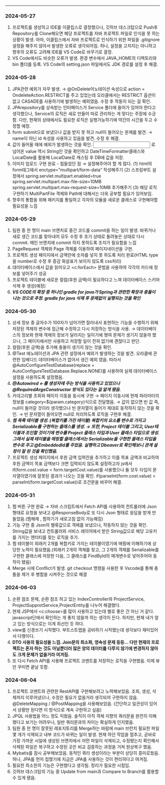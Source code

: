 ---

### 2024-05-27

1. 프로젝트를 생성하고 IDE를 이클립스로 결정했으나, 깃허브 데스크탑으로 Push후 Repository를 Clone해오면 해당 프로젝트를 자바 프로젝트 파일로 인식을 못 하는 상황이 발생.
아마, 이클립스에서 자바 프로젝트로 인식하기 위한 파일을 .gitignore 설정을 해주지 않아서 발생한 오류로 생각되어짐. 허나, 설정을 고치지는 아니하고 향후의 오류도 고려해 IDE를 VS Code로 바꾸기로 결정.
2. VS Code에서도 비슷한 오류가 발생. 환경 변수에서 JAVA_HOME의 디렉토리와 bin 폴더를 등록. VS Code의 setting.json 파일에서도 JDK 경로를 설정 후 해결.

### 2024-05-28

1. JPA관련 예외가 자꾸 발생. → @OnDelete어노테이션 속성으로 action = OndeleteAction.RESTRICT를 주고 있었는데 오라클에서는 RESTRICT 옵션이 없고 CASADE를 사용하기에 발생하는 예외였음. 수정 후 작동이 되는 걸 확인.
2. JPArepository를 상속받는 인터페이스가 Service 폴더에 들어가 있어야 한다고 생각했으나, Service의 로직은 새로 만들어 따로 관리하는 게 맞다는 주장에 수긍함. 다만, 현재의 상태에서도 필요한 로직은 실행가능하기에 약간의 시간을 두고 수정할 예정.
3. form submit으로 보냈으나 값을 받지 못 하고 null이 들어오는 문제를 발견. → name이 아닌 id 속성을 사용하고 있음을 발견. 수정 후 해결.
4. 값이 들어올 때에 예외가 발생하는 것을 확인. <input type=”date”> 로 넘어온 value 역시 String인 것을 확인하고 DateTimeFormatter클래스와 LocalDate를  활용해 LocalDate로 캐스팅 후 DB에 값을 저장. 
5. 이미지 업로드 구현 완료 - 힘들었던 점 → 설정해주어야 할 게 많다. 
(1) html의 form태그에서 enctype="multipart/form-data” 작성해주기 
(2) 스프링부트 설정에서
spring.servlet.multipart.enabled=true
spring.servlet.multipart.max-file-size=10MB
spring.servlet.multipart.max-request-size=10MB
추가해주기
(3) 해당 로직 구현하기 MultiPartFile 객체와 Path에 대해서는 더욱 공부할 필요가 있어보임.
6. 향후의 통합을 위해 패키지를 통일하고 각자의 모듈을 새로운 클래스로 구현해야할 필요성을 느낌

### 2024-05-29

1. 팀원 중 한 명이 main 브랜치로 중간 코드를 commit을 하는 일이 발생. 바뀌거나 새로 생긴 코드를 찾아내어 모두 수정 후 초기 상태로 돌려놓은 상태로 다시 commit. 메인 브랜치에 commit 하지 못하도록 조치가 필요함을 느낌
2. PageRequest 객체와 Page 객체를 이용하여 페이지네이션을 구현.
3. 프로젝트 생성 페이지에서 금액란에 숫자를 넣지 못 하도록 처리 완료(HTML type을 number로 수정 후 증감 화살표가 보이지 않도록 css처리)
4. 데이터베이스에서 값을 읽어오고 <c:forEach> 문법을 사용하여 각각의 카드에 정보를 넣어주기 성공
5. 프로젝트 테이블에 새로운 컬럼(후원 금액)이 필요하다고 느껴 데이터베이스 스키마 삭제 후 생성(예정) 
6. ***VS CODE의 확장 중 하나인 gradle for java가 Spring과 관련한 확장과 충돌이 나는 것으로 추정. gradle for java 삭제 후 문제없이 실행되는 것을 확인***

### 2024-05-30

1. 상세 정보 중 글자수가 100자가 넘어가면 잘라내서 표현하는 기능을 수행하기 위해 저장된 객체의 변수에 접근해 수정하고 다시 저장하는 방식을 사용. → 데이터베이스의 정보와 현재 객체의 정보가 달라지는 일이기에 행여 문제가 생기지 않을까 했으나, 그 페이지에서만 사용하고 저장할 일이 전혀 없기에 괜찮다고 판단.
2. 컬럼(후원 금액)을 추가해 충돌이 생기지 않는 것을 확인.
3. @Test 애노테이션과 JPA 관련 설정에서 예외가 발생하는 것을 발견. 오라클에 관련한 임베디드 데이터베이스가 없어서 생긴 예외 였음. 따라서 @AutoConfigureTestDatabase(replace = AutoConfigureTestDatabase.Replace.NONE)를 사용하여 실제 데이터베이스 설정을 사용하도록 설정했음.
4. ***@Autowired ←를 생성자에 주는 방식을 사용하고 있었으나 @RequiredArgsConstructor 방식도 있다는 걸 알게 됐음.***
5. 카데고리별 조회와 페이지 이동을 동시에 구현 → 페이지 이동시에 현재 파라미터의 정보를 category=${param.category}식으로 전달했음. → 값이 없으면 빈 값 즉, null이 들어갈 것이라 생각했으나 빈 문자열이 들어가 제대로 동작하지 않는 것을 확인. → 빈 문자열이 들어오면 null로 처리하도록 로직을 구현후 해결.
6. ***찜 목록 테이블 생성. (복합키를 가진 테이블) 복합키의 요소를 변수로 가지고 Serializable를 구현하는 클래스를 생성. → 또한, Project 테이블 그리고, User테이블과 조인할 것이기에 변수를 Project 클래스 타입과 User 클래스 타입으로 생성. 그래서 실제 테이블을 매핑할 클래스에서는 Serializable을 구현한 클래스 타입을 변수로 주고 @EmbeddedId를 주었음. 실행하고 Dbeaver로 확인해보니 관계 설정이 잘 된 것을 확인했음.***
7. 프로젝트 생성 페이지에서 후원 금액 입력칸을 추가하고 이를 목표 금액과 비교하여 후원 금액이 목표 금액보다 크면 입력되지 않도록 설정하고자 js에서 if(form.cost.value < form.targetCost.value)를 사용했으나 둘 모두 타입이 문자열이였기에 잘못된 결과가 나오는 것을 확인. if(parseInt(form.cost.value) < parseInt(form.targetCost.value))로 조건문을 바꾸어 해결.

### 2024-05-31

1. 찜 버튼 구현 완료 → 자바 스크립트에서 Fetch API를 사용하여 컨트롤러에 Json형태로 요청을 보내고 @ResponseBody로 또 다시 Json 형태로 응답을 받게 만들었음.(찜해제 , 찜하기가 새로고침 없이 가능해짐)
2. 기능 구현 중 Json의 밸류값으로 객체를 보냈으나, 작동하지 않는 것을 확인. String값을 보내고 컨트롤러와 서비스 레이어에서 받은 String값으로 해당 고유키를 가지는 엔터티를 찾는 로직을 추가.
3. 찜 테이블이 외래키 2개를 복합키로 가지는 테이블이였기에 매핑에 이해하기에 상당한 노력이 필요했음.(외래키 2개의 객체를 찾고, 그 2개의 객체를 Serializable를 구현한 클래스에 저장한 다음, 그 클래스를 FindById의 매개변수로 넣어주어야 동작이 됐음)
4. Merge 시에 Conflict가 발생. git checkout 명령을 사용한 후 Vscode를 통해 충돌을 제거 후 병합을 시켜주는 것으로 해결

### 2024-06-03

1. 순환 참조 문제, 순환 참조 하고 있는 IndexController와 ProjectService, ProjectSupprotService,ProjectEntity를 나누어 해결했다.
2. 현재 JSP에서 <c:choose>를 많이 사용하고 있는데 별로 좋은 건 아닌 거 같다. javascript단에서 확인하는 게 좋지 않을까 하는 생각이 든다. 하지만, 현재 내가 알고 있는 방식으로는 이게 최선인 듯 하다.
3. view를 신경쓰기 시작했다. 부트스트랩을 공비하기 시작했는데 생각보다 재미있어서 다행이다.
4. **DTO 사용의 필요성을 느낌. Join문의 최소화, 영속성 문제 등등… 다만 현재의 프로젝트는 혼자 하는 것도 아닐뿐더러 많은 양의 데이터를 다루지 않기에 변경하지 않아도 크게 문제가 없을거라 여겨짐.**
5. 또 다시 Fetch API를 사용해 프로젝트 코멘트를 저장하는 로직을 구현했음. 이제 뷰만 꾸미면 끝날 듯함.

### 2024-06-04

1. 프로젝트 코멘트와 관련한 RestAPI를 구현해보려고 노력해보았음.  조회, 생성, 삭제까지 이루어냈으나, 수정은 필요가 없을거라 생각되어 구현하지 않음. @DeleteMapping / @PostMapping을 사용해보았음. (간단하고 일관성이 있어서 상황만 된다면 이 방식으로 계속 구현하고 싶음)
2. JPQL 사용법을 어느 정도 익혔음. 솔직히 아직 객체 지향의 쿼리문을 완전히 이해했다고 보기는 어려우나, 일반 쿼리문과의 차이는 확실하게 인지했음.
3. 팀원 중 한 명이 잘못된 레포지토리를 Merge하는 바람에 main 브런치 필요한 파일 몇 개가 삭제되고 내부 코드가 바뀌는 일이 발생. 현재 하던 작업을 멈추고, 곧바로 가장 가까운 시일에 생성된 브랜치에서 어떤 파일이 삭제되고, 수정됐는지 확인해서 삭제된 파일은 복구하고 수정된 곳은 비교 검증하는 과정을 거쳐 원상복구 했음.
4. Mybatis를 잠시 공부해보았음. 동적인 쿼리 생성이라는 부분이 상당히 흥미로웠음. 허나, JPA를 먼저 접했기에 지금은 JPA를 사용하는 것이 편리히다고 여겨짐.
5. 필요한 최소한의 기능은 구현했다고 생각됨. 정리가 필요한 시점임.
6. 깃허브 데스크탑의 기능 중 Update from main과 Compare to Branch를 활용할 수 있게 됐음.
